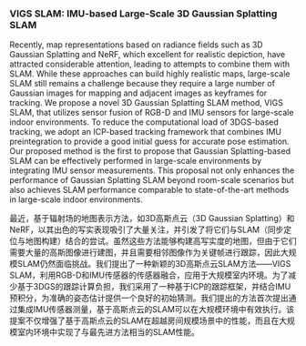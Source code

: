### VIGS SLAM: IMU-based Large-Scale 3D Gaussian Splatting SLAM

Recently, map representations based on radiance fields such as 3D Gaussian Splatting and NeRF, which excellent for realistic depiction, have attracted considerable attention, leading to attempts to combine them with SLAM. While these approaches can build highly realistic maps, large-scale SLAM still remains a challenge because they require a large number of Gaussian images for mapping and adjacent images as keyframes for tracking. We propose a novel 3D Gaussian Splatting SLAM method, VIGS SLAM, that utilizes sensor fusion of RGB-D and IMU sensors for large-scale indoor environments. To reduce the computational load of 3DGS-based tracking, we adopt an ICP-based tracking framework that combines IMU preintegration to provide a good initial guess for accurate pose estimation. Our proposed method is the first to propose that Gaussian Splatting-based SLAM can be effectively performed in large-scale environments by integrating IMU sensor measurements. This proposal not only enhances the performance of Gaussian Splatting SLAM beyond room-scale scenarios but also achieves SLAM performance comparable to state-of-the-art methods in large-scale indoor environments.

最近，基于辐射场的地图表示方法，如3D高斯点云（3D Gaussian Splatting）和NeRF，以其出色的写实表现吸引了大量关注，并引发了将它们与SLAM（同步定位与地图构建）结合的尝试。虽然这些方法能够构建高写实度的地图，但由于它们需要大量的高斯图像进行建图，并且需要相邻图像作为关键帧进行跟踪，因此大规模SLAM仍然面临挑战。我们提出了一种新颖的3D高斯点云SLAM方法——VIGS SLAM，利用RGB-D和IMU传感器的传感器融合，应用于大规模室内环境。为了减少基于3DGS的跟踪计算负担，我们采用了一种基于ICP的跟踪框架，并结合IMU预积分，为准确的姿态估计提供一个良好的初始猜测。我们提出的方法首次提出通过集成IMU传感器测量，基于高斯点云的SLAM可以在大规模环境中有效执行。该提案不仅增强了基于高斯点云的SLAM在超越房间规模场景中的性能，而且在大规模室内环境中实现了与最先进方法相当的SLAM性能。
